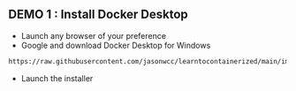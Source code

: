 ## DEMO 1 : Install Docker Desktop
- Launch any browser of your preference
- Google and download Docker Desktop for Windows
``` bash
https://raw.githubusercontent.com/jasonwcc/learntocontainerized/main/images/download_docker_desktop_installer.png
```
- Launch the installer
``` bash

```
